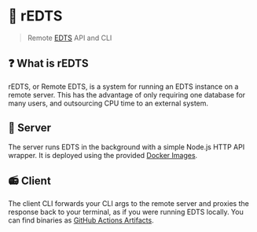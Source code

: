 # 🌠 rEDTS
> Remote [EDTS](https://bitbucket.org/Esvandiary/edts) API and CLI

## ❓ What is rEDTS
rEDTS, or Remote EDTS, is a system for running an EDTS instance on a remote server. This has the advantage of only requiring one database for many users, and outsourcing CPU time to an external system.

## 📡 Server
The server runs EDTS in the background with a simple Node.js HTTP API wrapper. It is deployed using the provided [Docker Images](https://github.com/lolPants/redts/packages/733073).

## 📻 Client
The client CLI forwards your CLI args to the remote server and proxies the response back to your terminal, as if you were running EDTS locally. You can find binaries as [GitHub Actions Artifacts](https://github.com/lolPants/redts/actions/workflows/cli.yml).
